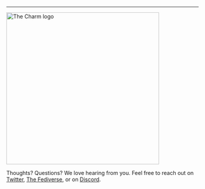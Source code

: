 ---

<a href="https://charm.sh/"><img alt="The Charm logo" src="https://stuff.charm.sh/charm-badge.jpg" width="400"></a>

Thoughts? Questions? We love hearing from you. Feel free to reach out on [Twitter](https://twitter.com/charmcli), [The Fediverse](https://mastodon.technology/@charm), or on [Discord](https://charm.sh/chat).

